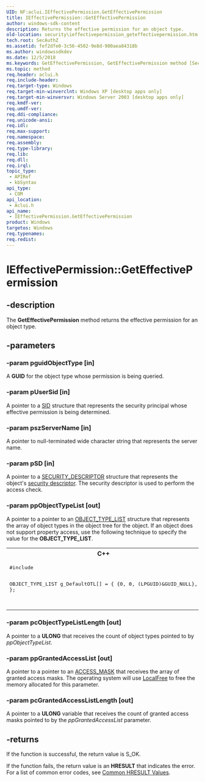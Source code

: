 ```yaml
---
UID: NF:aclui.IEffectivePermission.GetEffectivePermission
title: IEffectivePermission::GetEffectivePermission
author: windows-sdk-content
description: Returns the effective permission for an object type.
old-location: security\ieffectivepermission_geteffectivepermission.htm
tech.root: SecAuthZ
ms.assetid: fef2dfe0-3c56-4502-9e8d-900aea84318b
ms.author: windowssdkdev
ms.date: 12/5/2018
ms.keywords: GetEffectivePermission, GetEffectivePermission method [Security], GetEffectivePermission method [Security],IEffectivePermission interface, IEffectivePermission interface [Security],GetEffectivePermission method, IEffectivePermission.GetEffectivePermission, IEffectivePermission::GetEffectivePermission, aclui/IEffectivePermission::GetEffectivePermission, security.ieffectivepermission_geteffectivepermission
ms.topic: method
req.header: aclui.h
req.include-header: 
req.target-type: Windows
req.target-min-winverclnt: Windows XP [desktop apps only]
req.target-min-winversvr: Windows Server 2003 [desktop apps only]
req.kmdf-ver: 
req.umdf-ver: 
req.ddi-compliance: 
req.unicode-ansi: 
req.idl: 
req.max-support: 
req.namespace: 
req.assembly: 
req.type-library: 
req.lib: 
req.dll: 
req.irql: 
topic_type:
 - APIRef
 - kbSyntax
api_type:
 - COM
api_location:
 - Aclui.h
api_name:
 - IEffectivePermission.GetEffectivePermission
product: Windows
targetos: Windows
req.typenames: 
req.redist: 
---
```


# IEffectivePermission::GetEffectivePermission


## -description


The <b>GetEffectivePermission</b> method returns the effective permission for an object type.


## -parameters




### -param pguidObjectType [in]

A <b>GUID</b> for the object type whose permission is being queried.


### -param pUserSid [in]

A pointer to a <a href="https://msdn.microsoft.com/328fba4e-e590-4174-9274-52dad58cb91f">SID</a> structure that represents the security principal whose effective permission is being determined.


### -param pszServerName [in]

A pointer to null-terminated wide character string that represents the server name.


### -param pSD [in]

A pointer to a <a href="https://msdn.microsoft.com/653992aa-4e32-4187-b3ac-727e82bfe0b6">SECURITY_DESCRIPTOR</a> structure that represents the object's  <a href="https://msdn.microsoft.com/3e9d7672-2314-45c8-8178-5a0afcfd0c50">security descriptor</a>. The security descriptor is used to perform the access check.


### -param ppObjectTypeList [out]

A pointer to a pointer to an <a href="https://msdn.microsoft.com/c729ff1a-65f3-4f6f-84dd-5700aead75ce">OBJECT_TYPE_LIST</a> structure that represents the array of object types in the object tree for the object. If an object does not support property access, use the following technique to specify the value for the <b>OBJECT_TYPE_LIST</b>.

<div class="code"><span codelanguage="ManagedCPlusPlus"><table>
<tr>
<th>C++</th>
</tr>
<tr>
<td>
<pre>#include <windows.h>

OBJECT_TYPE_LIST g_DefaultOTL[] = {
 {0, 0, (LPGUID)&GUID_NULL},
};

</pre>
</td>
</tr>
</table></span></div>



### -param pcObjectTypeListLength [out]

A pointer to a <b>ULONG</b> that receives the count of object types pointed to by  <i>ppObjectTypeList</i>.


### -param ppGrantedAccessList [out]

A pointer to a pointer to an <a href="https://msdn.microsoft.com/f115ee54-3333-4109-8004-d71904a7a943">ACCESS_MASK</a> that receives the array of granted access masks. The operating system will use <a href="https://msdn.microsoft.com/a0393983-cb43-4dfa-91a6-d82a5fb8de12">LocalFree</a> to free the memory allocated for this parameter.


### -param pcGrantedAccessListLength [out]

A pointer to a <b>ULONG</b> variable that receives the count of granted access masks pointed to by  the <i>ppGrantedAccessList</i> parameter.


## -returns



If the function is successful, the return value is S_OK.

If the function fails, the return value is an <b>HRESULT</b> that indicates the error. For a list of common error codes, see <a href="https://msdn.microsoft.com/ce52efc3-92c7-40e4-ac49-0c54049e169f">Common HRESULT Values</a>.



